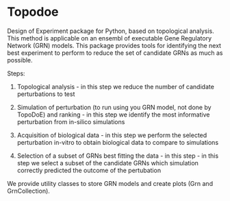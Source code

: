 # Topodoe

Design of Experiment package for Python, based on topological analysis.
This method is applicable on an ensembl of executable Gene Regulatory Network (GRN) models. This package provides tools for identifying the next best experiment to perform to reduce the set of candidate GRNs as much as possible.

Steps:
1. Topological analysis - in this step we reduce the number of candidate perturbations to test

2. Simulation of perturbation (to run using you GRN model, not done by TopoDoE) and ranking - in this step we identify the most informative perturbation from in-silico simulations
    
3. Acquisition of biological data - in this step we perform the selected perturbation in-vitro to obtain biological data to compare to simulations
    
4. Selection of a subset of GRNs best fitting the data - in this step - in this step we select a subset of the candidate GRNs which simulation correctly predicted the outcome of the pertubation

We provide utility classes to store GRN models and create plots (Grn and GrnCollection).
